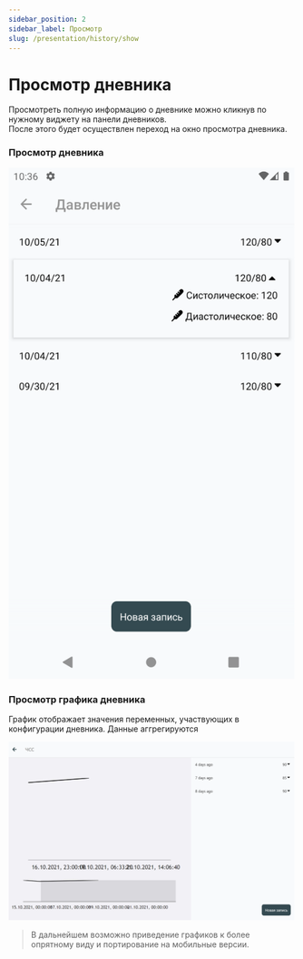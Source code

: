 ```yaml
---
sidebar_position: 2
sidebar_label: Просмотр
slug: /presentation/history/show
---
```


# Просмотр дневника
 
Просмотреть полную информацию о дневнике можно кликнув по нужному виджету на панели дневников.  
После этого будет осуществлен переход на окно просмотра дневника.  

### Просмотр дневника
 
<!-- !["Полный просмотр"](/img/presentation/diary/diary_full.png) -->
<div align="center"><img type="imgscreen" src="/img/presentation/diary/phone/diaryItem.png"/></div>

### Просмотр графика дневника <span class="pin web"></span>

График отображает значения переменных, участвующих в конфигурации дневника. Данные аггрегируются

<div align="center"><img type="imgscreen" src="/img/presentation/diary/web/diaryFull.png"/></div>

> В дальнейшем возможно приведение графиков к более опрятному виду и портирование на мобильные версии.


